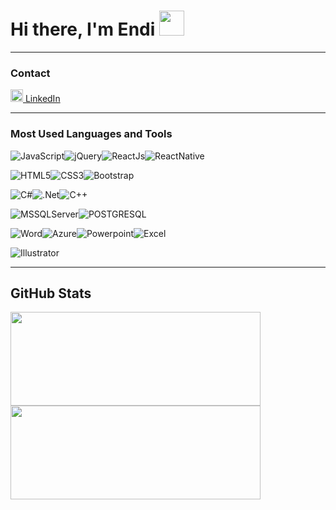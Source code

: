 # Hi there, I'm Endi <img width="40px" src="https://upload.wikimedia.org/wikipedia/commons/thumb/0/02/Circle-icons-computer.svg/2048px-Circle-icons-computer.svg.png" />

---

### Contact     

<a href="https://www.linkedin.com/in/endi-tabaku-93282019a/"><img alt="LinkedIn" src="https://cdn-icons-png.flaticon.com/512/174/174857.png" style="width:20px;"/>  LinkedIn</a>


---

### Most Used Languages and Tools  


<img alt="JavaScript" src="https://img.shields.io/badge/javascript-%23323330.svg?style=for-the-badge&logo=javascript&logoColor=%23F7DF1E"/><img alt="jQuery" src="https://img.shields.io/badge/jquery-%230769AD.svg?style=for-the-badge&logo=jquery&logoColor=white"/><img alt="ReactJs" src="https://img.shields.io/badge/React-20232A?style=for-the-badge&logo=react&logoColor=61DAFB"/><img alt="ReactNative" src="https://img.shields.io/badge/React_Native-20232A?style=for-the-badge&logo=react&logoColor=61DAFB"/>

<img alt="HTML5" src="https://img.shields.io/badge/html5-%23E34F26.svg?style=for-the-badge&logo=html5&logoColor=white"/><img alt="CSS3" src="https://img.shields.io/badge/css3-%231572B6.svg?style=for-the-badge&logo=css3&logoColor=white"/><img alt="Bootstrap" src="https://img.shields.io/badge/bootstrap-%23563D7C.svg?style=for-the-badge&logo=bootstrap&logoColor=white"/>

<img alt="C#" src="https://img.shields.io/badge/c%23-%23239120.svg?style=for-the-badge&logo=c-sharp&logoColor=white"/><img alt=".Net" src="https://img.shields.io/badge/.NET-5C2D91?style=for-the-badge&logo=.net&logoColor=white"/><img alt="C++" src="https://img.shields.io/badge/c++-%2300599C.svg?style=for-the-badge&logo=c%2B%2B&logoColor=white"/>

<img alt="MSSQLServer" src="https://img.shields.io/badge/Microsoft_SQL_Server-CC2927?style=for-the-badge&logo=microsoft-sql-server&logoColor=white"/><img alt="POSTGRESQL" src="https://img.shields.io/badge/PostgreSQL-316192?style=for-the-badge&logo=postgresql&logoColor=white"/>

<img alt="Word" src="https://img.shields.io/badge/Microsoft_Word-2B579A?style=for-the-badge&logo=microsoft-word&logoColor=white"/><img alt="Azure" src="https://img.shields.io/badge/Microsoft_Azure-0089D6?style=for-the-badge&logo=microsoft-azure&logoColor=white"/><img alt="Powerpoint" src="https://img.shields.io/badge/Microsoft_PowerPoint-B7472A?style=for-the-badge&logo=microsoft-powerpoint&logoColor=white"/><img alt="Excel" src="https://img.shields.io/badge/Microsoft_Excel-217346?style=for-the-badge&logo=microsoft-excel&logoColor=white"/>

<img alt="Illustrator" src="https://aleen42.github.io/badges/src/illustrator.svg"/>

---

 ## GitHub Stats
<img src="https://github-readme-stats.vercel.app/api/top-langs?username=enditabaku&show_icons=true&locale=en&layout=compact&theme=material-palenight" width="400" height="150"/><img style="align: right;" src="https://github-readme-stats.vercel.app/api?username=enditabaku&show_icons=true&locale=en&theme=material-palenight" width="400" height="150" />

